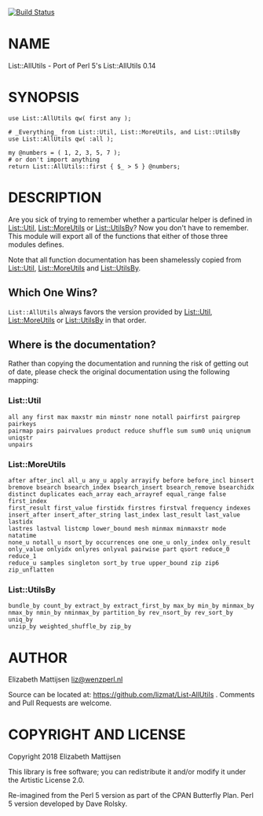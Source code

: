 [![Build Status](https://travis-ci.org/lizmat/List-AllUtils.svg?branch=master)](https://travis-ci.org/lizmat/List-AllUtils)

NAME
====

List::AllUtils - Port of Perl 5's List::AllUtils 0.14

SYNOPSIS
========

    use List::AllUtils qw( first any );
     
    # _Everything_ from List::Util, List::MoreUtils, and List::UtilsBy
    use List::AllUtils qw( :all );
     
    my @numbers = ( 1, 2, 3, 5, 7 );
    # or don't import anything
    return List::AllUtils::first { $_ > 5 } @numbers;

DESCRIPTION
===========

Are you sick of trying to remember whether a particular helper is defined in [List::Util](List::Util), [List::MoreUtils](List::MoreUtils) or [List::UtilsBy](List::UtilsBy)? Now you don't have to remember. This module will export all of the functions that either of those three modules defines.

Note that all function documentation has been shamelessly copied from [List::Util](List::Util), [List::MoreUtils](List::MoreUtils) and [List::UtilsBy](List::UtilsBy).

Which One Wins?
---------------

`List::AllUtils` always favors the version provided by [List::Util](List::Util), [List::MoreUtils](List::MoreUtils) or [List::UtilsBy](List::UtilsBy) in that order.

Where is the documentation?
---------------------------

Rather than copying the documentation and running the risk of getting out of date, please check the original documentation using the following mapping:

### List::Util

    all any first max maxstr min minstr none notall pairfirst pairgrep pairkeys
    pairmap pairs pairvalues product reduce shuffle sum sum0 uniq uniqnum uniqstr
    unpairs

### List::MoreUtils

    after after_incl all_u any_u apply arrayify before before_incl binsert
    bremove bsearch bsearch_index bsearch_insert bsearch_remove bsearchidx
    distinct duplicates each_array each_arrayref equal_range false first_index
    first_result first_value firstidx firstres firstval frequency indexes
    insert_after insert_after_string last_index last_result last_value lastidx
    lastres lastval listcmp lower_bound mesh minmax minmaxstr mode natatime
    none_u notall_u nsort_by occurrences one one_u only_index only_result
    only_value onlyidx onlyres onlyval pairwise part qsort reduce_0 reduce_1
    reduce_u samples singleton sort_by true upper_bound zip zip6 zip_unflatten

### List::UtilsBy

    bundle_by count_by extract_by extract_first_by max_by min_by minmax_by
    nmax_by nmin_by nminmax_by partition_by rev_nsort_by rev_sort_by uniq_by
    unzip_by weighted_shuffle_by zip_by

AUTHOR
======

Elizabeth Mattijsen <liz@wenzperl.nl>

Source can be located at: https://github.com/lizmat/List-AllUtils . Comments and Pull Requests are welcome.

COPYRIGHT AND LICENSE
=====================

Copyright 2018 Elizabeth Mattijsen

This library is free software; you can redistribute it and/or modify it under the Artistic License 2.0.

Re-imagined from the Perl 5 version as part of the CPAN Butterfly Plan. Perl 5 version developed by Dave Rolsky.

